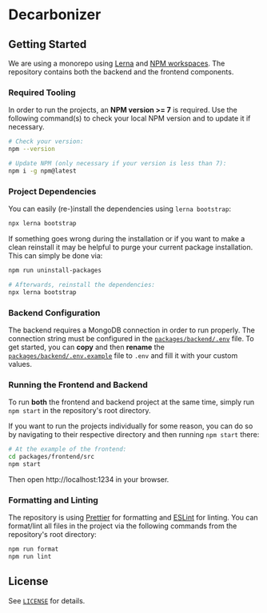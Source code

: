 # Decarbonizer


## Getting Started

We are using a monorepo using [Lerna](https://github.com/lerna/lerna) and [NPM workspaces](https://docs.npmjs.com/cli/v7/using-npm/workspaces).
The repository contains both the backend and the frontend components.

### Required Tooling

In order to run the projects, an **NPM version >= 7** is required. Use the following command(s) to check
your local NPM version and to update it if necessary.

```sh
# Check your version:
npm --version

# Update NPM (only necessary if your version is less than 7):
npm i -g npm@latest
```

### Project Dependencies

You can easily (re-)install the dependencies using `lerna bootstrap`:

```sh
npx lerna bootstrap
```

If something goes wrong during the installation or if you want to make a clean reinstall it may be helpful
to purge your current package installation. This can simply be done via:

```sh
npm run uninstall-packages

# Afterwards, reinstall the dependencies:
npx lerna bootstrap
```

### Backend Configuration

The backend requires a MongoDB connection in order to run properly.
The connection string must be configured in the [`packages/backend/.env`](./packages/backend/.env) file.
To get started, you can **copy** and then **rename** the [`packages/backend/.env.example`](./packages/backend/.env.example)
file to `.env` and fill it with your custom values.

### Running the Frontend and Backend

To run **both** the frontend and backend project at the same time, simply run `npm start` in the
repository's root directory.

If you want to run the projects individually for some reason, you can do so by navigating to their
respective directory and then running `npm start` there:

```sh
# At the example of the frontend:
cd packages/frontend/src
npm start
```
Then open http://localhost:1234 in your browser.

### Formatting and Linting

The repository is using [Prettier](https://prettier.io/) for formatting and [ESLint](https://eslint.org/) for linting.
You can format/lint all files in the project via the following commands from the repository's root directory:

```sh
npm run format
npm run lint
```


## License

See [`LICENSE`](./LICENSE) for details.
